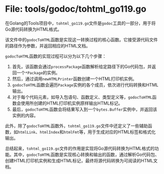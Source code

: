 # File: tools/godoc/tohtml_go119.go

在Golang的Tools项目中，`tohtml_go119.go`文件是`godoc`工具的一部分，用于将Go源代码转换为HTML格式。

该文件中的`godocToHTML`函数是实现这一转换过程的核心函数。它接受源代码文件的路径作为参数，并返回相应的HTML文档。

`godocToHTML`函数的实现过程可以分为以下几个步骤：

1. 首先，该函数会通过`processPackage`函数解析给定路径下的Go代码包，并返回一个`*Package`的实例。
2. 然后，通过调用`newHTMLPrinter`函数创建一个HTML打印机实例。
3. `godocToHTML`函数会遍历`Package`实例的各个成员，依次进行代码转换和HTML输出。
4. 对于每个代码元素，如导入包语句、函数定义、类型定义等，`godocToHTML`函数会使用所创建的HTML打印机实例原样输出HTML标记。
5. 最后，`godocToHTML`函数会将结果写入到一个`bytes.Buffer`实例中，并返回该实例的内容。

此外，除了`godocToHTML`函数外，`tohtml_go119.go`文件中还定义了一些辅助函数，如`htmlLink`、`htmlIndex`和`htmlFmt`等，用于生成对应的HTML标签和格式化输出。

总结起来，`tohtml_go119.go`文件的作用是实现将Go源代码转换为HTML格式的功能。其中，`godocToHTML`函数是实现核心转换和输出的函数，通过解析Go代码包、创建HTML打印机实例和生成HTML标记，最终将源代码转换为可阅读的HTML文档。

